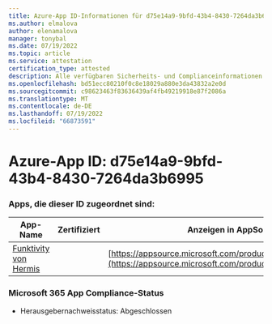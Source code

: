 ```yaml
---
title: Azure-App ID-Informationen für d75e14a9-9bfd-43b4-8430-7264da3b6995
ms.author: elmalova
author: elenamalova
manager: tonybal
ms.date: 07/19/2022
ms.topic: article
ms.service: attestation
certification_type: attested
description: Alle verfügbaren Sicherheits- und Complianceinformationen für d75e14a9-9bfd-43b4-8430-7264da3b6995.
ms.openlocfilehash: bd51ecc80210f0c8e18029a880e3da43832a2e0d
ms.sourcegitcommit: c98623463f83636439af4fb49219918e87f2086a
ms.translationtype: MT
ms.contentlocale: de-DE
ms.lasthandoff: 07/19/2022
ms.locfileid: "66873591"
---
```

# <a name="azure-app-id-d75e14a9-9bfd-43b4-8430-7264da3b6995"></a>Azure-App ID: d75e14a9-9bfd-43b4-8430-7264da3b6995


### <a name="apps-associated-with-this-id"></a>Apps, die dieser ID zugeordnet sind:
| **App-Name** | **Zertifiziert** | **Anzeigen in AppSource** |
|--------------|---------------|-----------------------|
| [Funktivity von Hermis](../forward/WA200004244.md) |  | [https://appsource.microsoft.com/product/office/WA200004244](https://appsource.microsoft.com/product/office/WA200004244) |

### <a name="microsoft-365-app-compliance-status"></a>Microsoft 365 App Compliance-Status
- Herausgebernachweisstatus: Abgeschlossen
